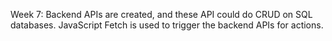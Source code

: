 Week 7:
Backend APIs are created, and these API could do CRUD on SQL databases.
JavaScript Fetch is used to trigger the backend APIs for actions.
